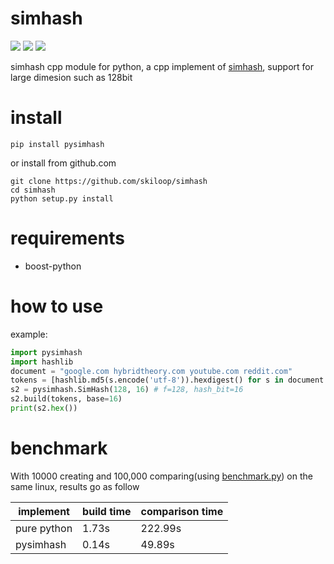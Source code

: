# simhash
[![](https://img.shields.io/pypi/v/pysimhash.svg)](https://pypi.python.org/pypi/pysimhash)
[![](https://img.shields.io/pypi/pyversions/pysimhash.svg)](https://pypi.python.org/pypi/pysimhash)
[![](https://github.com/skiloop/simhash/workflows/CodeQL/badge.svg)](https://github.com/skiloop/simhash/actions?query=workflow%3ACodeQL)

simhash cpp module for python, a cpp implement of [simhash](https://github.com/leonsim/simhash), support for large
dimesion such as 128bit

# install

```shell
pip install pysimhash
```

or install from github.com

```shell
git clone https://github.com/skiloop/simhash
cd simhash
python setup.py install
```

# requirements

- boost-python


# how to use

example: 
```python
import pysimhash
import hashlib
document = "google.com hybridtheory.com youtube.com reddit.com"
tokens = [hashlib.md5(s.encode('utf-8')).hexdigest() for s in document.split(" ")]
s2 = pysimhash.SimHash(128, 16) # f=128, hash_bit=16
s2.build(tokens, base=16)
print(s2.hex())
```

# benchmark

With 10000 creating and 100,000 comparing(using [benchmark.py](./benchmark.py)) on the same linux, results
go as follow

| implement   | build time | comparison time |
|-------------|------------|-----------------|
| pure python | 1.73s      | 222.99s         |
| pysimhash   | 0.14s      | 49.89s          |
